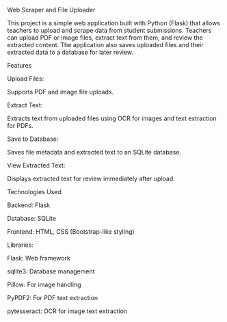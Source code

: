 Web Scraper and File Uploader

This project is a simple web application built with Python (Flask) that allows teachers to upload and scrape data from student submissions. Teachers can upload PDF or image files, extract text from them, and review the extracted content. The application also saves uploaded files and their extracted data to a database for later review.

Features

Upload Files:

Supports PDF and image file uploads.

Extract Text:

Extracts text from uploaded files using OCR for images and text extraction for PDFs.

Save to Database:

Saves file metadata and extracted text to an SQLite database.

View Extracted Text:

Displays extracted text for review immediately after upload.

Technologies Used

Backend: Flask

Database: SQLite

Frontend: HTML, CSS (Bootstrap-like styling)

Libraries:

Flask: Web framework

sqlite3: Database management

Pillow: For image handling

PyPDF2: For PDF text extraction

pytesseract: OCR for image text extraction


